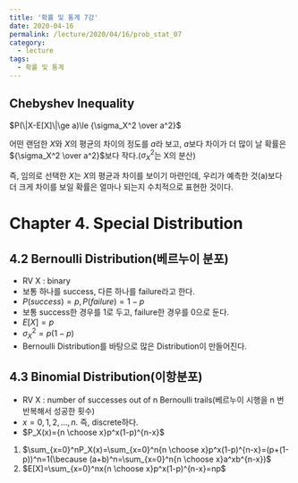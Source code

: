 ```yaml
---
title: '확률 및 통계 7강'
date: 2020-04-16
permalink: /lecture/2020/04/16/prob_stat_07
category:
  - lecture
tags:
  - 확률 및 통계
---
```


## Chebyshev Inequality

$P(\|X-E[X]\|\ge a)\le {\sigma_X^2 \over a^2}$  

어떤 랜덤한 $X$와 $X$의 평균의 차이의 정도를 $a$라 보고, $a$보다 차이가 더 많이 날 확률은 ${\sigma_X^2 \over a^2}$보다 작다.($\sigma_X^2$는 X의 분산)  

즉, 임의로 선택한 $X$는 $X$의 평균과 차이를 보이기 마련인데, 우리가 예측한 것(a)보다 더 크게 차이를 보일 확률은 얼마나 되는지 수치적으로 표현한 것이다.  

# Chapter 4. Special Distribution
## 4.2 Bernoulli Distribution(베르누이 분포)
- RV X : binary  
- 보통 하나를 success, 다른 하나를 failure라고 한다.  
- $P(success) = p, P(failure) = 1-p$  
- 보통 success한 경우를 1로 두고, failure한 경우를 0으로 둔다.  
- $E[X]=p$  
- $\sigma_X^2=p(1-p)$  
- Bernoulli Distribution를 바탕으로 많은 Distribution이 만들어진다.

## 4.3 Binomial Distribution(이항분포)  
- RV X : number of successes out of n Bernoulli trails(베르누이 시행을 n 번 반복해서 성공한 횟수)  
- $x=0,1,2,...,n$. 즉, discrete하다.  
- $P_X(x)={n \choose x}p^x(1-p)^{n-x}$  

1. $\sum_{x=0}^nP_X(x)=\sum_{x=0}^n{n \choose x}p^x(1-p)^{n-x}=(p+(1-p))^n=1(\because (a+b)^n=\sum_{x=0}^n{n \choose x}a^xb^{n-x})$
2. $E[X]=\sum_{x=0}^nx{n \choose x}p^x(1-p)^{n-x}=np$